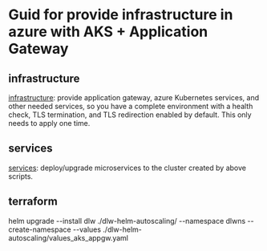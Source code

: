# Guid for provide infrastructure in azure with AKS + Application Gateway

## infrastructure
[infrastructure](./infrastructure.sh): provide application gateway, azure Kubernetes services, and other needed services, so you have a complete environment with a health check, TLS termination, and TLS redirection enabled by default. This only needs to apply one time.

## services
[services](./services.sh): deploy/upgrade microservices to the cluster created by above scripts.


## terraform

helm upgrade --install dlw ./dlw-helm-autoscaling/ --namespace dlwns --create-namespace --values ./dlw-helm-autoscaling/values_aks_appgw.yaml
